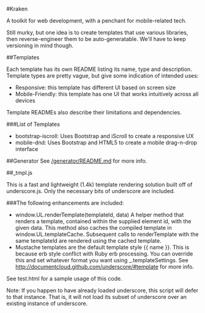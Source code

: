 #Kraken

A toolkit for web development, with a penchant for mobile-related tech.

Still murky, but one idea is to create templates that use various libraries, then reverse-engineer them to be auto-generatable. We'll have to keep versioning in mind though.

##Templates

Each template has its own README listing its name, type and description. Template types are pretty vague, but give some indication of intended uses:

- Responsive: this template has different UI based on screen size
- Mobile-Friendly: this template has one UI that works intuitively across all devices

Template READMEs also describe their limitations and dependencies.

###List of Templates

- bootstrap-iscroll: Uses Bootstrap and iScroll to create a responsive UX
- mobile-dnd: Uses Bootstrap and HTML5 to create a mobile drag-n-drop interface

##Generator
See [/generator/README.md](https://github.com/upstart/Kraken/blob/master/generator/README.md) for more info.

##_tmpl.js

This is a fast and lightweight (1.4k) template rendering solution built off of underscore.js.
Only the necessary bits of underscore are included. 
 
###The following enhancements are included: 
 
* window.UL.renderTemplate(templateId, data) 
  A helper method that renders a template, contained within the supplied element id, with the given data.
  This method also caches the compiled template in window.UL.templateCache. Subsequent calls to renderTemplate
  with the same templateId are rendered using the cached template.
* Mustache templates are the default template style {{ name }}. This is because erb style conflict with Ruby erb processing.
  You can override this and set whatever format you want using _.templateSettings.
  See http://documentcloud.github.com/underscore/#template for more info.
 
See test.html for a sample usage of this code.

Note: If you happen to have already loaded underscore, this script will defer to that instance.
      That is, it will not load its subset of underscore over an existing instance of underscore.



